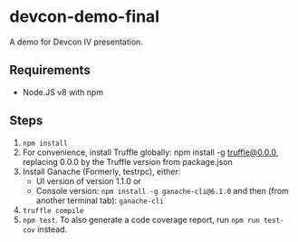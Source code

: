 # devcon-demo-final
A demo for Devcon IV presentation.

## Requirements
- Node.JS v8 with npm

## Steps
1. `npm install`
1. For convenience, install Truffle globally: npm install -g truffle@0.0.0, replacing 0.0.0 by the Truffle version from package.json
1. Install Ganache (Formerly, testrpc), either:
   * UI version of version 1.1.0 or
   * Console version: `npm install -g ganache-cli@6.1.0` and then (from another terminal tab): `ganache-cli`
1. `truffle compile`
1. `npm test`. To also generate a code coverage report, run `npm run test-cov` instead.

